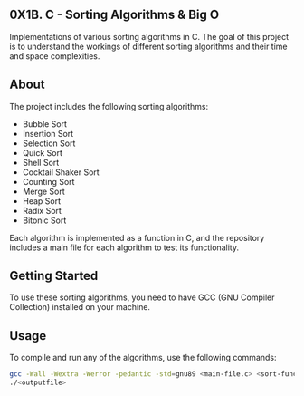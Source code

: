 ## 0X1B. C - Sorting Algorithms & Big O

Implementations of various sorting algorithms in C. The goal of this project is to understand the workings of different sorting algorithms and their time and space complexities.

## About

The project includes the following sorting algorithms:

- Bubble Sort
- Insertion Sort
- Selection Sort
- Quick Sort
- Shell Sort
- Cocktail Shaker Sort
- Counting Sort
- Merge Sort
- Heap Sort
- Radix Sort
- Bitonic Sort

Each algorithm is implemented as a function in C, and the repository includes a main file for each algorithm to test its functionality.

## Getting Started

To use these sorting algorithms, you need to have GCC (GNU Compiler Collection) installed on your machine.

## Usage

To compile and run any of the algorithms, use the following commands:

```bash
gcc -Wall -Wextra -Werror -pedantic -std=gnu89 <main-file.c> <sort-function-file.c> print_array.c -o <outputfile>
./<outputfile>
